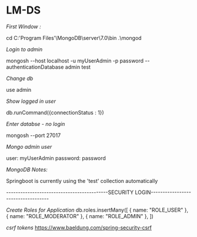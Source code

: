 # LM-DS

*First Window :*

cd C:\'Program Files'\MongoDB\server\7.0\bin
.\mongod

*Login to admin*

mongosh --host localhost -u myUserAdmin -p password --authenticationDatabase admin test

*Change db*

use admin

*Show logged in user*

db.runCommand({connectionStatus : 1})

*Enter databse - no login*

mongosh --port 27017


*Mongo admin user*

user: myUserAdmin
password: password


*MongoDB Notes:*

Springboot is currently using the 'test' collection automatically


-------------------------------------------SECURITY LOGIN-----------------------------------

*Create Roles for Application*
db.roles.insertMany([
   { name: "ROLE_USER" },
   { name: "ROLE_MODERATOR" },
   { name: "ROLE_ADMIN" },
])

*csrf tokens*
https://www.baeldung.com/spring-security-csrf

